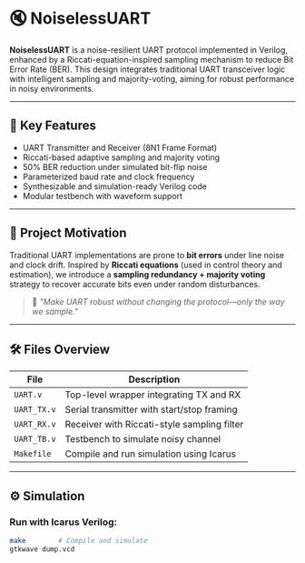 # 🔇 NoiselessUART

**NoiselessUART** is a noise-resilient UART protocol implemented in Verilog, enhanced by a Riccati-equation-inspired sampling mechanism to reduce Bit Error Rate (BER). This design integrates traditional UART transceiver logic with intelligent sampling and majority-voting, aiming for robust performance in noisy environments.

---

## 📌 Key Features

- UART Transmitter and Receiver (8N1 Frame Format)
- Riccati-based adaptive sampling and majority voting
- 50% BER reduction under simulated bit-flip noise
- Parameterized baud rate and clock frequency
- Synthesizable and simulation-ready Verilog code
- Modular testbench with waveform support

---

## 🧠 Project Motivation

Traditional UART implementations are prone to **bit errors** under line noise and clock drift. Inspired by **Riccati equations** (used in control theory and estimation), we introduce a **sampling redundancy + majority voting** strategy to recover accurate bits even under random disturbances.

> 🎯 *"Make UART robust without changing the protocol—only the way we sample."*

---

## 🛠️ Files Overview

| File           | Description                                 |
|----------------|---------------------------------------------|
| `UART.v`       | Top-level wrapper integrating TX and RX     |
| `UART_TX.v`    | Serial transmitter with start/stop framing  |
| `UART_RX.v`    | Receiver with Riccati-style sampling filter |
| `UART_TB.v`    | Testbench to simulate noisy channel         |
| `Makefile`     | Compile and run simulation using Icarus     |

---

## ⚙️ Simulation

### Run with Icarus Verilog:

```bash
make        # Compile and simulate
gtkwave dump.vcd
